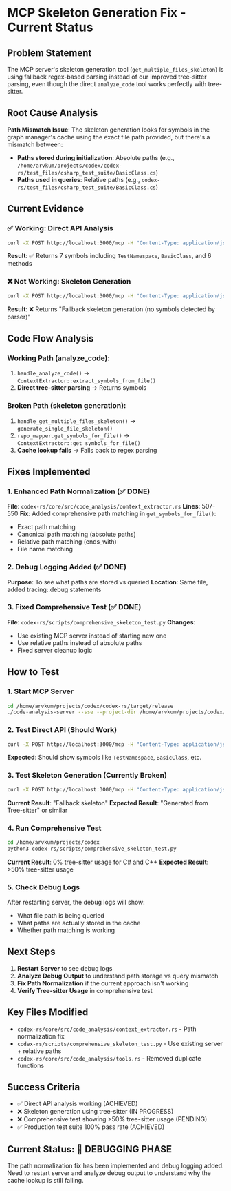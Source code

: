 # MCP Skeleton Generation Fix - Current Status

## Problem Statement
The MCP server's skeleton generation tool (`get_multiple_files_skeleton`) is using fallback regex-based parsing instead of our improved tree-sitter parsing, even though the direct `analyze_code` tool works perfectly with tree-sitter.

## Root Cause Analysis
**Path Mismatch Issue**: The skeleton generation looks for symbols in the graph manager's cache using the exact file path provided, but there's a mismatch between:
- **Paths stored during initialization**: Absolute paths (e.g., `/home/arvkum/projects/codex/codex-rs/test_files/csharp_test_suite/BasicClass.cs`)
- **Paths used in queries**: Relative paths (e.g., `codex-rs/test_files/csharp_test_suite/BasicClass.cs`)

## Current Evidence

### ✅ Working: Direct API Analysis
```bash
curl -X POST http://localhost:3000/mcp -H "Content-Type: application/json" -d '{"jsonrpc":"2.0","id":1,"method":"tools/call","params":{"name":"analyze_code","arguments":{"file_path":"codex-rs/test_files/csharp_test_suite/BasicClass.cs"}}}'
```
**Result**: ✅ Returns 7 symbols including `TestNamespace`, `BasicClass`, and 6 methods

### ❌ Not Working: Skeleton Generation
```bash
curl -X POST http://localhost:3000/mcp -H "Content-Type: application/json" -d '{"jsonrpc":"2.0","id":1,"method":"tools/call","params":{"name":"get_multiple_files_skeleton","arguments":{"file_paths":["codex-rs/test_files/csharp_test_suite/BasicClass.cs"],"max_tokens":4000}}}'
```
**Result**: ❌ Returns "Fallback skeleton generation (no symbols detected by parser)"

## Code Flow Analysis

### Working Path (analyze_code):
1. `handle_analyze_code()` → `ContextExtractor::extract_symbols_from_file()` 
2. **Direct tree-sitter parsing** → Returns symbols

### Broken Path (skeleton generation):
1. `handle_get_multiple_files_skeleton()` → `generate_single_file_skeleton()`
2. `repo_mapper.get_symbols_for_file()` → `ContextExtractor::get_symbols_for_file()`
3. **Cache lookup fails** → Falls back to regex parsing

## Fixes Implemented

### 1. Enhanced Path Normalization (✅ DONE)
**File**: `codex-rs/core/src/code_analysis/context_extractor.rs`
**Lines**: 507-550
**Fix**: Added comprehensive path matching in `get_symbols_for_file()`:
- Exact path matching
- Canonical path matching (absolute paths)
- Relative path matching (ends_with)
- File name matching

### 2. Debug Logging Added (✅ DONE)
**Purpose**: To see what paths are stored vs queried
**Location**: Same file, added tracing::debug statements

### 3. Fixed Comprehensive Test (✅ DONE)
**File**: `codex-rs/scripts/comprehensive_skeleton_test.py`
**Changes**:
- Use existing MCP server instead of starting new one
- Use relative paths instead of absolute paths
- Fixed server cleanup logic

## How to Test

### 1. Start MCP Server
```bash
cd /home/arvkum/projects/codex/codex-rs/target/release
./code-analysis-server --sse --project-dir /home/arvkum/projects/codex/
```

### 2. Test Direct API (Should Work)
```bash
curl -X POST http://localhost:3000/mcp -H "Content-Type: application/json" -d '{"jsonrpc":"2.0","id":1,"method":"tools/call","params":{"name":"analyze_code","arguments":{"file_path":"codex-rs/test_files/csharp_test_suite/BasicClass.cs"}}}' | grep -o '"name":"[^"]*"'
```
**Expected**: Should show symbols like `TestNamespace`, `BasicClass`, etc.

### 3. Test Skeleton Generation (Currently Broken)
```bash
curl -X POST http://localhost:3000/mcp -H "Content-Type: application/json" -d '{"jsonrpc":"2.0","id":1,"method":"tools/call","params":{"name":"get_multiple_files_skeleton","arguments":{"file_paths":["codex-rs/test_files/csharp_test_suite/BasicClass.cs"],"max_tokens":4000}}}' | grep -o "Fallback skeleton\|Generated from Tree-sitter"
```
**Current Result**: "Fallback skeleton"
**Expected Result**: "Generated from Tree-sitter" or similar

### 4. Run Comprehensive Test
```bash
cd /home/arvkum/projects/codex
python3 codex-rs/scripts/comprehensive_skeleton_test.py
```
**Current Result**: 0% tree-sitter usage for C# and C++
**Expected Result**: >50% tree-sitter usage

### 5. Check Debug Logs
After restarting server, the debug logs will show:
- What file path is being queried
- What paths are actually stored in the cache
- Whether path matching is working

## Next Steps

1. **Restart Server** to see debug logs
2. **Analyze Debug Output** to understand path storage vs query mismatch
3. **Fix Path Normalization** if the current approach isn't working
4. **Verify Tree-sitter Usage** in comprehensive test

## Key Files Modified

- `codex-rs/core/src/code_analysis/context_extractor.rs` - Path normalization fix
- `codex-rs/scripts/comprehensive_skeleton_test.py` - Use existing server + relative paths
- `codex-rs/core/src/code_analysis/tools.rs` - Removed duplicate functions

## Success Criteria

- ✅ Direct API analysis working (ACHIEVED)
- ❌ Skeleton generation using tree-sitter (IN PROGRESS)
- ❌ Comprehensive test showing >50% tree-sitter usage (PENDING)
- ✅ Production test suite 100% pass rate (ACHIEVED)

## Current Status: 🔧 DEBUGGING PHASE
The path normalization fix has been implemented and debug logging added. Need to restart server and analyze debug output to understand why the cache lookup is still failing.